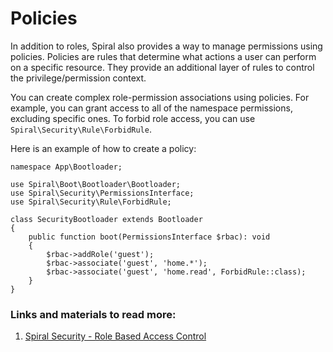 # Policies

In addition to roles, Spiral also provides a way to manage permissions using policies. Policies are rules that determine what actions a user can perform on a specific resource. They provide an additional layer of rules to control the privilege/permission context.

You can create complex role-permission associations using policies. For example, you can grant access to all of the namespace permissions, excluding specific ones. To forbid role access, you can use `Spiral\Security\Rule\ForbidRule`.

Here is an example of how to create a policy:

```
namespace App\Bootloader;

use Spiral\Boot\Bootloader\Bootloader;
use Spiral\Security\PermissionsInterface;
use Spiral\Security\Rule\ForbidRule;

class SecurityBootloader extends Bootloader
{
    public function boot(PermissionsInterface $rbac): void
    {
        $rbac->addRole('guest');
        $rbac->associate('guest', 'home.*');
        $rbac->associate('guest', 'home.read', ForbidRule::class);
    }
}
```

### Links and materials to read more:
1. [Spiral Security - Role Based Access Control](https://spiral.dev/docs/security-rbac/current/en)
